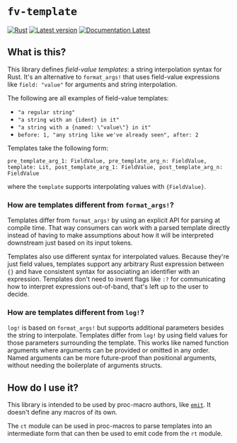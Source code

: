 # `fv-template`

[![Rust](https://github.com/sval-rs/fv-template/workflows/Rust/badge.svg)](https://github.com/sval-rs/fv-template/actions)
[![Latest version](https://img.shields.io/crates/v/fv-template.svg)](https://crates.io/crates/fv-template)
[![Documentation Latest](https://docs.rs/fv-template/badge.svg)](https://docs.rs/fv-template)

## What is this?

This library defines _field-value templates_: a string interpolation syntax for Rust. It's an alternative to `format_args!` that uses field-value expressions like `field: "value"` for arguments and string interpolation.

The following are all examples of field-value templates:

- `"a regular string"`
- `"a string with an {ident} in it"`
- `"a string with a {named: \"value\"} in it"`
- `before: 1, "any string like we've already seen", after: 2`

Templates take the following form:

```
pre_template_arg_1: FieldValue, pre_template_arg_n: FieldValue, template: Lit, post_template_arg_1: FieldValue, post_template_arg_n: FieldValue
```

where the `template` supports interpolating values with `{FieldValue}`.

### How are templates different from `format_args!`?

Templates differ from `format_args!` by using an explicit API for parsing at compile time. That way consumers can work with a parsed template directly instead of having to make assumptions about how it will be interpreted downstream just based on its input tokens.

Templates also use different syntax for interpolated values. Because they're just field values, templates support any arbitrary Rust expression between `{}` and have consistent syntax for associating an identifier with an expression. Templates don't need to invent flags like `:?` for communicating how to interpret expressions out-of-band, that's left up to the user to decide.

### How are templates different from `log!`?

`log!` is based on `format_args!` but supports additional parameters besides the string to interpolate. Templates differ from `log!` by using field values for those parameters surrounding the template. This works like named function arguments where arguments can be provided or omitted in any order. Named arguments can be more future-proof than positional arguments, without needing the boilerplate of arguments structs.

## How do I use it?

This library is intended to be used by proc-macro authors, like [`emit`](https://github.com/KodrAus/emit). It doesn't define any macros of its own.

The `ct` module can be used in proc-macros to parse templates into an intermediate form that can then be used to emit code from the `rt` module.
